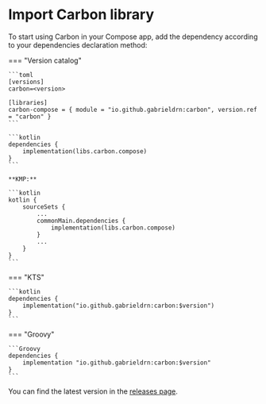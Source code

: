 # Import Carbon library

To start using Carbon in your Compose app, add the dependency according to your dependencies declaration method:

=== "Version catalog"

    ```toml
    [versions]
    carbon=<version>

    [libraries]
    carbon-compose = { module = "io.github.gabrieldrn:carbon", version.ref = "carbon" }
    ```

    ```kotlin
    dependencies {
        implementation(libs.carbon.compose)
    }
    ```

    **KMP:**

    ```kotlin
    kotlin {
        sourceSets {
            ...
            commonMain.dependencies {
                implementation(libs.carbon.compose)
            }
            ...
        }
    }
    ```

=== "KTS"

    ```kotlin
    dependencies {
        implementation("io.github.gabrieldrn:carbon:$version")
    }
    ```

=== "Groovy"

    ```Groovy
    dependencies {
        implementation "io.github.gabrieldrn:carbon:$version"
    }
    ```

You can find the latest version in the [releases page](https://github.com/gabrieldrn/carbon-compose/releases).
